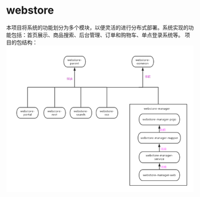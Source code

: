# webstore
本项目将系统的功能划分为多个模块，以便灵活的进行分布式部署。系统实现的功能包括：首页展示、商品搜索、后台管理、订单和购物车、单点登录系统等。
项目的包结构：
![](https://github.com/RisenZhong/RisenZhong.github.io/blob/master/uploads/images/webstore/struct.png)
